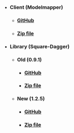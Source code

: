 * ### **Client (Modelmapper)**
    * ### [GitHub](https://github.com/modelmapper/modelmapper/tree/modelmapper-parent-2.3.4)
    * ### [Zip file](../../assets/data/subject2/Client/modelmapper.zip)
* ### **Library (Square-Dagger)**
    * ### Old (0.9.1)
        * ### [GitHub](https://github.com/square/dagger/tree/dagger-parent-0.9.1)
        * ### [Zip file](../../assets/data/subject2/Library/old/dagger.zip)
    * ### New (1.2.5)
       * ### [GitHub](https://github.com/square/dagger/tree/dagger-parent-1.2.5)
       * ### [Zip file](../../assets/data/subject2/Library/new/dagger.zip)